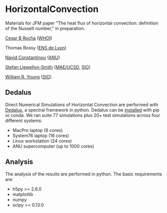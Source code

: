 # HorizontalConvection
Materials for JFM paper "The heat flux of horizontal convection: definition of the Nusselt number," in preparation.

[Cesar B Rocha](http://www.cbrocha.com) ([WHOI](http://whoi.edu))

Thomas Bossy ([ENS de Lyon](http://www.ens-lyon.fr))

[Navid Constantinou](http://www.navidconstantinou.com) ([ANU](https://www.anu.edu.au))

[Stefan Llewellyn-Smith](https://sites.google.com/a/eng.ucsd.edu/sgls/)
([MAE/UCSD](http://maeweb.ucsd.edu), [SIO](scripps.ucsd.edu))

[William R. Young](http://pordlabs.ucsd.edu/wryoung/) ([SIO](scripps.ucsd.edu)).

## Dedalus
Direct Numerical Simulations of Horizontal Convection are performed with
[Dedalus](http://dedalus-project.org), a spectral framework in python. Dedalus
can be
[installed](https://dedalus-project.readthedocs.io/en/latest/installation.html#installing-the-dedalus-package)
with pip or conda. We ran suite 77 simulations plus 20+ test simulations across
four different systems: 

- MacPro laptop (8 cores) 
- System76 laptop (16 cores)
- Linux workstation (24 cores)
- ANU supercomputer (up to 1000 cores)

## Analysis
The analysis of the results are performed in python. The basic requirements
are:
 
- h5py >= 2.6.0
- matplotlib
- numpy
- scipy >= 0.13.0


